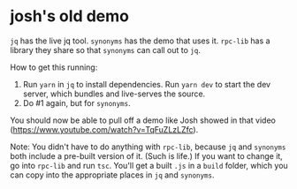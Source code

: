 # josh's old demo

`jq` has the live jq tool. `synonyms` has the demo that uses it. `rpc-lib` has a library they share so that `synonyms` can call out to `jq`.

How to get this running:

1. Run `yarn` in `jq` to install dependencies. Run `yarn dev` to start the dev server, which bundles and live-serves the source.
2. Do #1 again, but for `synonyms`.

You should now be able to pull off a demo like Josh showed in that video (https://www.youtube.com/watch?v=TqFuZLzLZfc).

Note: You didn't have to do anything with `rpc-lib`, because `jq` and `synonyms` both include a pre-built version of it. (Such is life.) If you want to change it, go into `rpc-lib` and run `tsc`. You'll get a built `.js` in a `build` folder, which you can copy into the appropriate places in `jq` and `synonyms`.